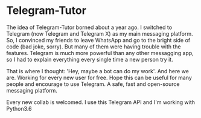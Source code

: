 # Telegram-Tutor
The idea of Telegram-Tutor borned about a year ago. I switched to Telegram (now Telegram and Telegram X) as
my main messaging platform. So, I convinced my friends to leave WhatsApp and go to the bright side of code (bad joke, sorry).
But many of them were having trouble with the features. Telegram is much more powerful than any other messagging app, so I had
to explain everything every single time a new person try it.

That is where I thought: 'Hey, maybe a bot can do my work'. And here we are. Working for every new user for free. Hope 
this can be useful for many people and encourage to use Telegram. A safe, fast and open-source messaging platform.

Every new collab is welcomed. I use this Telegram API and I'm working with Python3.6
